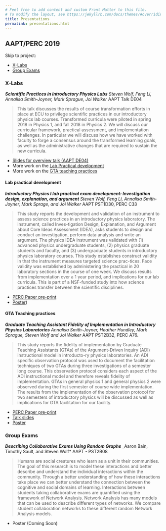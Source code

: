 ```yaml
---
# Feel free to add content and custom Front Matter to this file.
# To modify the layout, see https://jekyllrb.com/docs/themes/#overriding-theme-defaults
title: Presentations
permalink: presentations.html
---
```


## AAPT/PERC 2019
Skip to project:
- [X-Labs](#xlabs19)
- [Group Exams](#gpExams19)

### <a name="xlabs19">X-Labs</a>

***Scientific Practices in Introductory Physics Labs***
*Steven Wolf, Feng Li, Annalisa Smith-Joyner, Mark Sprague, Joi Walker*
AAPT Talk DE04

> This talk discusses the results of course transformation efforts in place at ECU to privilege scientific practices in our introductory physics lab courses. Transformed curricula were piloted in spring 2018 in Physics 1, and fall 2018 in Physics 2. We will discuss our curricular framework, practical assessment, and implementation challenges. In particular we will discuss how we have worked with faculty to forge a consensus around the transformed learning goals, as well as the administrative changes that are required to sustain the new curricula.  

- [Slides for overview talk (AAPT DE04)](./presentations/aapt2019/xlabsOverview.pdf)
- More work on the [Lab Practical development](#xlabsPrac)
- More work on the [GTA teaching practices](#xlabsTA)



#### <a name="xlabsPrac">Lab practical development</a>

***Introductory Physics I lab practical exam development: Investigation design, explanation, and argument*** *Steven Wolf, Feng Li, Annalisa Smith-Joyner, Mark Sprage, and Joi Walker* AAPT PST1D30, PERC C33

> This study reports the development and validation of an instrument to assess science practices in an introductory physics laboratory. The instrument, called Inves-tigation Design, Explanation, and Argument about Core Ideas Assessment (IDEA), asks students to design and conduct an investigation, perform data analysis and write an argument. The physics IDEA instrument was validated with (1) advanced physics undergraduate students, (2) physics graduate students and faculty, and (3) undergraduate students in introductory physics laboratory courses. This study establishes construct validity in that the instrument measures targeted science prac-tices. Face validity was established by administering the practical in 20 laboratory sections in the course of one week. We discuss results from implementation over a 1 year period, and implications for our lab curricula. This is part of a NSF-funded study into how science practices transfer between the scientific disciplines. 

- [PERC Paper pre-print](./presentations/aapt2019/xlabsPracDevPaper.pdf)
- [Poster](./presentations/aapt2019/xlabsPracDevPaper.pdf))

#### <a name="xlabsTA">GTA Teaching practices</a>

***Graduate Teaching Assistant Fidelity of Implementation in Introductory Physics Laboratories*** *Annalisa Smith-Joyner, Heather Hundley, Mark Sprague, Steven Wolf and Joi Walker* AAPT PST2B32, PERC A76.

> This study reports the fidelity of implementation by Graduate Teaching Assistants (GTAs) of the Argument-Driven Inquiry (ADI) instructional model in introducto-ry physics laboratories. An ADI specific observation protocol was used to document the facilitation techniques of two GTAs during three investigations of a semester long course. This observation protocol considers each aspect of the ADI instructional model and therefore reveals fidelity of implementation. GTAs in general physics 1 and general physics 2 were observed during the first semester of course wide implementation. The results from the implementation of the observation protocol for two semesters of introductory physics will be discussed as well as implications for GTA facilitation for our facility. 

- [PERC Paper pre-print](./presentations/aapt2019/xlabsGTAPaper.pdf)
- [Talk slides](./presentations/aapt2019/AAPT2019SmithJoyner.pptx)
- [Poster](./presentations/aapt2019/xlabsGTAPaper.pdf)



### <a name="gpExams19">Group Exams</a>

***Describing Collaborative Exams Using Random Graphs*** _Aaron Bain, Timothy Sault, and Steven Wolf* AAPT - PST2B08

> Humans are social creatures who learn as a unit in their communities. The goal of this research is to model these interactions and better describe and understand the individual interactions within the community. Through a better understanding of how these interactions take place we can better understand the connection between the cognitive and social domains of learning. Interactions between students taking collaborative exams are quantified using the framework of Network Analysis. Network Analysis has many models that can be used to describe different types of networks. We compare student collaboration networks to these different random Network Analysis models.

- Poster (Coming Soon)
